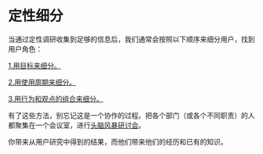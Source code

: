 # 定性细分 #

当通过定性调研收集到足够的信息后，我们通常会按照以下顺序来细分用户，找到用户角色：

[1.用目标来细分。](global.md)

[2.用使用周期来细分。]()

[3.用行为和观点的组合来细分。]()

有了这些方法，别忘记这是一个协作的过程。把各个部门（或各个不同职责）的人都聚集在一个会议室，进行[头脑风暴研讨会](../conference.md)。

你带来从用户研究中得到的结果，而他们带来他们的经历和已有的知识。

<!-- 凭借着从用户研究中得到的数据，我们接下来的任务就是识别出用户角色。

在这个阶段一定要注意，不应该从人口统计特证（性别、年龄、收入、地区等）入手，应该关注那些会影响到人们如何使用产品的属性：目标（用户想做什么）、行为（他们怎么做）和观点（他们是如何看待这些经历以及如何看待他们自己的）。

具体来说，我们通过以下所列的途径来创建用户角色： -->

